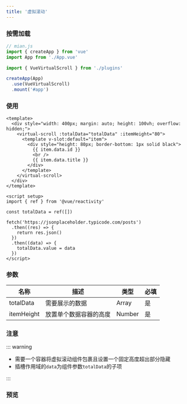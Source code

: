 ```yaml
---
title: '虚拟滚动'
---
```


### 按需加载

```javascript
// mian.js
import { createApp } from 'vue'
import App from './App.vue'

import { VueVirtualScroll } from './plugins'

createApp(App)
  .use(VueVirtualScroll)
  .mount('#app')
```

### 使用

```vue
<template>
  <div style="width: 400px; margin: auto; height: 100vh; overflow: hidden;">
    <virtual-scroll :totalData="totalData" :itemHeight="80">
      <template v-slot:default="item">
        <div style="height: 80px; border-bottom: 1px solid black">
          {{ item.data.id }}
          <br />
          {{ item.data.title }}
        </div>
      </template>
    </virtual-scroll>
  </div>
</template>

<script setup>
import { ref } from '@vue/reactivity'

const totalData = ref([])

fetch('https://jsonplaceholder.typicode.com/posts')
  .then((res) => {
    return res.json()
  })
  .then((data) => {
    totalData.value = data
  })
</script>
```

### 参数

| 名称       | 描述                   | 类型   | 必填 |
| ---------- | ---------------------- | ------ | ---- |
| totalData  | 需要展示的数据         | Array  | 是   |
| itemHeight | 放置单个数据容器的高度 | Number | 是   |

### 注意

::: warning

+ 需要一个容器将虚拟滚动组件包裹且设置一个固定高度超出部分隐藏
+ 插槽作用域的`data`为组件参数`totalData`的子项

:::

### 预览

<script setup>
import { ref } from '@vue/reactivity'
import VirtualScroll from '../../components/VirtualScroll.vue'

const totalData = ref([])

fetch('https://jsonplaceholder.typicode.com/posts')
  .then((res) => {
    return res.json()
  })
  .then((data) => {
    totalData.value = data
  })
</script>


<div style="width: 100%; margin: auto; height: 100vh; overflow: hidden;">
  <virtual-scroll :totalData="totalData" :itemHeight="80">
    <template v-slot:default="item">
      <div style="height: 80px; border-bottom: 1px solid black;">
        {{ item.data.id }}
        <br />
        {{ item.data.title }}
      </div>
    </template>
  </virtual-scroll>
</div>
